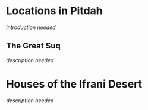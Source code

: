 # Locations in Pitdah

*introduction needed*

## The Great Suq

*description needed*

# Houses of the Ifrani Desert

*description needed*

